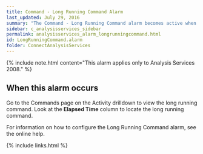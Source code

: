 ```yaml
---
title: Command - Long Running Command Alarm
last_updated: July 29, 2016
summary: "The Command - Long Running Command alarm becomes active when a command on the Analysis Services server has been running for longer than the specified time period."
sidebar: c_analysisservices_sidebar
permalink: analysisservices_alarm_longrunningcommand.html
id: LongRunningCommand.alarm
folder: ConnectAnalysisServices
---
```



{% include note.html content="This alarm applies only to Analysis Services 2008." %}

## When this alarm occurs

Go to the Commands page on the Activity drilldown to view the long running command. Look at the **Elapsed Time** column to locate the long running command.

For information on how to configure the Long Running Command alarm, see the online help.

{% include links.html %}
